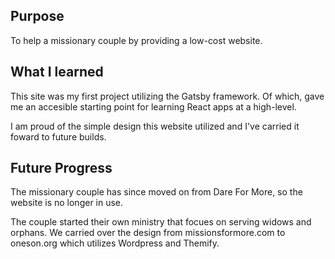 ## Purpose
To help a missionary couple by providing a low-cost website.


## What I learned
This site was my first project utilizing the Gatsby framework. Of which, gave me an accesible starting point for learning React apps at a high-level.

I am proud of the simple design this website utilized and I've carried it foward to future builds.

## Future Progress

The missionary couple has since moved on from Dare For More, so the website is no longer in use. 

The couple started their own ministry that focues on serving widows and orphans. We carried over the design from missionsformore.com to <a>oneson.org</a> which utilizes Wordpress and Themify.
